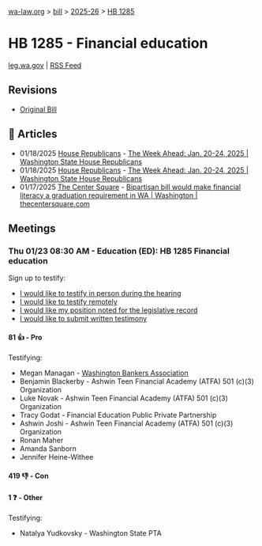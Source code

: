 [wa-law.org](/) > [bill](/bill/) > [2025-26](/bill/2025-26/) > [HB 1285](/bill/2025-26/hb/1285/)

# HB 1285 - Financial education
[leg.wa.gov](https://app.leg.wa.gov/billsummary?BillNumber=1285&Year=2025&Initiative=false) | [RSS Feed](./rss.xml)

## Revisions
* [Original Bill](1/)

## 📰 Articles
* 01/18/2025 [House Republicans](/org/house_republicans/) - [The Week Ahead: Jan. 20-24, 2025 | Washington State House Republicans](http://houserepublicans.wa.gov/week/the-week-ahead-jan-20-24-2025/#:~:text=HB%201285)
* 01/18/2025 [House Republicans](/org/house_republicans/) - [The Week Ahead: Jan. 20-24, 2025 | Washington State House Republicans](https://houserepublicans.wa.gov/week/the-week-ahead-jan-20-24-2025/#:~:text=HB%201285)
* 01/17/2025 [The Center Square](/org/the_center_square/) - [Bipartisan bill would make financial literacy a graduation requirement in WA | Washington | thecentersquare.com](https://www.thecentersquare.com/washington/article_1814b652-d504-11ef-8a97-57051ce4cf4c.html#:~:text=House%20Bill%201285)

## Meetings
### Thu 01/23 08:30 AM - Education (ED): HB 1285 Financial education
Sign up to testify:
* [I would like to testify in person during the hearing](https://app.leg.wa.gov/csi/Testifier/Add?chamber=House&mId=32508&aId=161783&caId=24859&tId=1)
* [I would like to testify remotely](https://app.leg.wa.gov/csi/Testifier/Add?chamber=House&mId=32508&aId=161783&caId=24859&tId=2)
* [I would like my position noted for the legislative record](https://app.leg.wa.gov/csi/Testifier/Add?chamber=House&mId=32508&aId=161783&caId=24859&tId=3)
* [I would like to submit written testimony](https://app.leg.wa.gov/csi/Testifier/Add?chamber=House&mId=32508&aId=161783&caId=24859&tId=4)

#### 81 👍 - Pro
Testifying:
* Megan Managan - [Washington Bankers Association](/org/washington_bankers_association/)
* Benjamin Blackerby - Ashwin Teen Financial Academy (ATFA) 501 (c)(3) Organization
* Luke Novak - Ashwin Teen Financial Academy (ATFA) 501 (c)(3) Organization
* Tracy Godat - Financial Education Public Private Partnership
* Ashwin Joshi - Ashwin Teen Financial Academy (ATFA) 501 (c)(3) Organization
* Ronan Maher
* Amanda Sanborn
* Jennifer Heine-Withee

#### 419 👎 - Con

#### 1 ❓ - Other
Testifying:
* Natalya Yudkovsky - Washington State PTA
